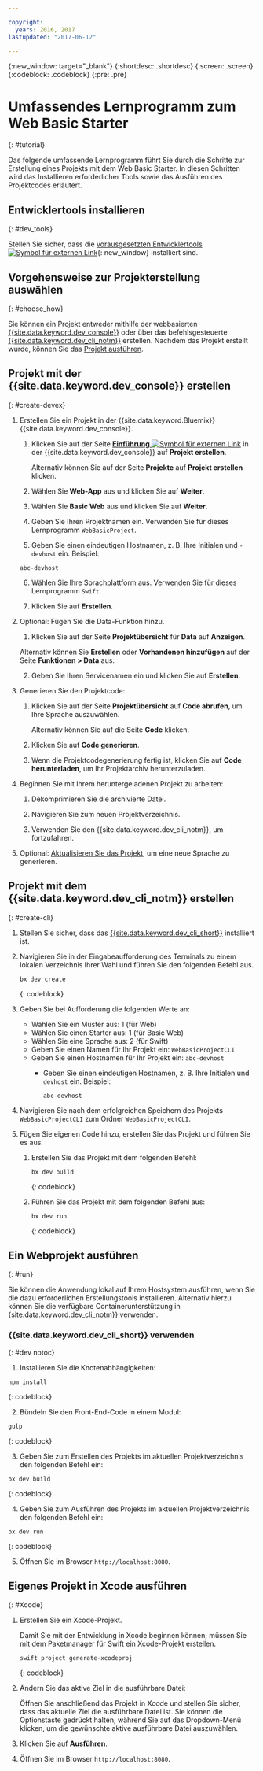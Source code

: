 ```yaml
---

copyright:
  years: 2016, 2017
lastupdated: "2017-06-12"

---
```

{:new_window: target="_blank"}
{:shortdesc: .shortdesc}
{:screen: .screen}
{:codeblock: .codeblock}
{:pre: .pre}

# Umfassendes Lernprogramm zum Web Basic Starter
{: #tutorial}

Das folgende umfassende Lernprogramm führt Sie durch die Schritte zur Erstellung eines Projekts mit dem Web Basic Starter. In diesen Schritten wird das Installieren erforderlicher Tools sowie das Ausführen des Projektcodes erläutert. 


## Entwicklertools installieren
{: #dev_tools}

Stellen Sie sicher, dass die [vorausgesetzten Entwicklertools ![Symbol für externen Link](../icons/launch-glyph.svg "Symbol für externen Link")](get_code.html#prereq-dev-tools "Symbol für externen Link"){: new_window} installiert sind.


## Vorgehensweise zur Projekterstellung auswählen
{: #choose_how}

Sie können ein Projekt entweder mithilfe der webbasierten [{{site.data.keyword.dev_console}}](#create-devex) oder über das befehlsgesteuerte [{{site.data.keyword.dev_cli_notm}}](#create-cli) erstellen. Nachdem das Projekt erstellt wurde, können Sie das [Projekt ausführen](#run). 


## Projekt mit der {{site.data.keyword.dev_console}} erstellen
{: #create-devex}

1. Erstellen Sie ein Projekt in der {{site.data.keyword.Bluemix}} {{site.data.keyword.dev_console}}.

	1. Klicken Sie auf der Seite [**Einführung** ![Symbol für externen Link](../icons/launch-glyph.svg " Symbol für externen Link")](https://console.ng.bluemix.net/developer/getting-started/ " Symbol für externen Link") in der {{site.data.keyword.dev_console}} auf **Projekt erstellen**.

		Alternativ können Sie auf der Seite **Projekte** auf **Projekt erstellen** klicken.

	2. Wählen Sie **Web-App** aus und klicken Sie auf **Weiter**.

	3. Wählen Sie **Basic Web** aus und klicken Sie auf **Weiter**.

	4. Geben Sie Ihren Projektnamen ein. Verwenden Sie für dieses Lernprogramm `WebBasicProject`.   

	5. Geben Sie einen eindeutigen Hostnamen, z. B. Ihre Initialen und `-devhost` ein. Beispiel: 
	
	 ```
	 abc-devhost
	 ```

	6. Wählen Sie Ihre Sprachplattform aus. Verwenden Sie für dieses Lernprogramm `Swift`.
   
	7. Klicken Sie auf **Erstellen**.

2. Optional: Fügen Sie die Data-Funktion hinzu.

	1. Klicken Sie auf der Seite **Projektübersicht** für **Data** auf **Anzeigen**.

      Alternativ können Sie **Erstellen** oder **Vorhandenen hinzufügen** auf der Seite **Funktionen > Data** aus.

   2. Geben Sie Ihren Servicenamen ein und klicken Sie auf **Erstellen**.

3. Generieren Sie den Projektcode:

	1. Klicken Sie auf der Seite **Projektübersicht** auf **Code abrufen**, um Ihre Sprache auszuwählen.
   
		Alternativ können Sie auf die Seite **Code** klicken.
      
	2. Klicken Sie auf **Code generieren**.
   
	3. Wenn die Projektcodegenerierung fertig ist, klicken Sie auf **Code herunterladen**, um Ihr Projektarchiv herunterzuladen.

4. Beginnen Sie mit Ihrem heruntergeladenen Projekt zu arbeiten:

	1. Dekomprimieren Sie die archivierte Datei.
	
	2. Navigieren Sie zum neuen Projektverzeichnis.
	
	3. Verwenden Sie den {{site.data.keyword.dev_cli_notm}}, um fortzufahren.

5. Optional: [Aktualisieren Sie das Projekt](project_overview_page.html#update_language), um eine neue Sprache zu generieren.


## Projekt mit dem {{site.data.keyword.dev_cli_notm}} erstellen
{: #create-cli}

1. Stellen Sie sicher, dass das [{{site.data.keyword.dev_cli_short}}](dev_cli.html) installiert ist.

2. Navigieren Sie in der Eingabeaufforderung des Terminals zu einem lokalen Verzeichnis Ihrer Wahl und führen Sie den folgenden Befehl aus.
  
	```
	bx dev create
	```
	{: codeblock}

3. Geben Sie bei Aufforderung die folgenden Werte an:

	* Wählen Sie ein Muster aus: 1 (für Web)
	* Wählen Sie einen Starter aus: 1 (für Basic Web)
	* Wählen Sie eine Sprache aus: 2 (für Swift)
	* Geben Sie einen Namen für Ihr Projekt ein: `WebBasicProjectCLI`
	* Geben Sie einen Hostnamen für Ihr Projekt ein: `abc-devhost`
	  * Geben Sie einen eindeutigen Hostnamen, z. B. Ihre Initialen und `-devhost` ein. Beispiel: 
	
	     ```
	     abc-devhost
	     ```

4. Navigieren Sie nach dem erfolgreichen Speichern des Projekts `WebBasicProjectCLI` zum Ordner `WebBasicProjectCLI`.

5. Fügen Sie eigenen Code hinzu, erstellen Sie das Projekt und führen Sie es aus.
	
	1. Erstellen Sie das Projekt mit dem folgenden Befehl: 
 
		```
		bx dev build
		```
		{: codeblock}
	 
	2. Führen Sie das Projekt mit dem folgenden Befehl aus:
 
		```
		bx dev run
		```
		{: codeblock}


## Ein Webprojekt ausführen
{: #run}

Sie können die Anwendung lokal auf Ihrem Hostsystem ausführen, wenn Sie die dazu erforderlichen Erstellungstools installieren. Alternativ hierzu können Sie die verfügbare Containerunterstützung in {site.data.keyword.dev_cli_notm}} verwenden. 


### {{site.data.keyword.dev_cli_short}} verwenden
{: #dev notoc}

1. Installieren Sie die Knotenabhängigkeiten:

  ```
  npm install
  ```
  {: codeblock}

2. Bündeln Sie den Front-End-Code in einem Modul:

  ```
  gulp
  ```
  {: codeblock}

3. Geben Sie zum Erstellen des Projekts im aktuellen Projektverzeichnis den folgenden Befehl ein:

  ```
  bx dev build
  ```
  {: codeblock}

4. Geben Sie zum Ausführen des Projekts im aktuellen Projektverzeichnis den folgenden Befehl ein: 

  ```
  bx dev run
  ```
  {: codeblock}

5. Öffnen Sie im Browser `http://localhost:8080`.


## Eigenes Projekt in Xcode ausführen
{: #Xcode}

1. Erstellen Sie ein Xcode-Projekt.

	Damit Sie mit der Entwicklung in Xcode beginnen können, müssen Sie mit dem Paketmanager für Swift ein Xcode-Projekt erstellen.
	
	```
	swift project generate-xcodeproj
	```
	{: codeblock}

2. Ändern Sie das aktive Ziel in die ausführbare Datei:

	Öffnen Sie anschließend das Projekt in Xcode und stellen Sie sicher, dass das aktuelle Ziel die ausführbare Datei ist. Sie können die Optionstaste gedrückt halten, während Sie auf das Dropdown-Menü klicken, um die gewünschte aktive ausführbare Datei auszuwählen. 

3. Klicken Sie auf **Ausführen**.

4. Öffnen Sie im Browser `http://localhost:8080`.

